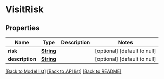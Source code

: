 # VisitRisk
## Properties

Name | Type | Description | Notes
------------ | ------------- | ------------- | -------------
**risk** | [**String**](string.md) |  | [optional] [default to null]
**description** | [**String**](string.md) |  | [optional] [default to null]

[[Back to Model list]](../README.md#documentation-for-models) [[Back to API list]](../README.md#documentation-for-api-endpoints) [[Back to README]](../README.md)

